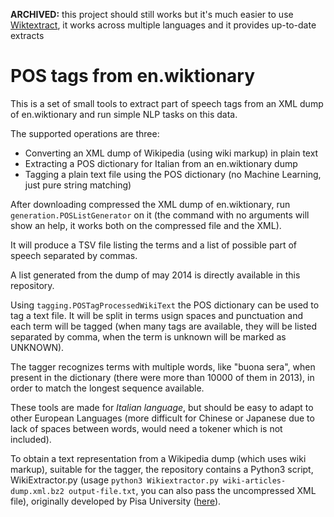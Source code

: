 __ARCHIVED:__ this project should still works but it's much easier to use [Wiktextract](https://github.com/tatuylonen/wiktextract), it works across multiple languages and it provides up-to-date extracts

POS tags from en.wiktionary
===========================

This is a set of small tools to extract part of speech tags from an XML dump of en.wiktionary and run simple NLP tasks on this data.

The supported operations are three:

* Converting an XML dump of Wikipedia (using wiki markup) in plain text
* Extracting a POS dictionary for Italian from an en.wiktionary dump
* Tagging a plain text file using the POS dictionary (no Machine Learning, just pure string matching)

After downloading compressed the XML dump of en.wiktionary, run `generation.POSListGenerator` on it (the command with no arguments will show an help, it works both on the compressed file and the XML).

It will produce a TSV file listing the terms and a list of possible part of speech separated by commas.

A list generated from the dump of may 2014 is directly available in this repository.

Using `tagging.POSTagProcessedWikiText` the POS dictionary can be used to tag a text file. It will be split in terms usign spaces and punctuation and each term will be tagged (when many tags are available, they will be listed separated by comma, when the term is unknown will be marked as UNKNOWN).

The tagger recognizes terms with multiple words, like "buona sera", when present in the dictionary (there were more than 10000 of them in 2013), in order to match the longest sequence available.

These tools are made for *Italian language*, but should be easy to adapt to other European Languages (more difficult for Chinese or Japanese due to lack of spaces between words, would need a tokener which is not included).

To obtain a text representation from a Wikipedia dump (which uses wiki markup), suitable for the tagger, the repository contains a Python3 script, WikiExtractor.py (usage `python3 Wikiextractor.py wiki-articles-dump.xml.bz2 output-file.txt`, you can also pass the uncompressed XML file), originally developed by Pisa University ([here](http://medialab.di.unipi.it/wiki/Wikipedia_Extractor)).
